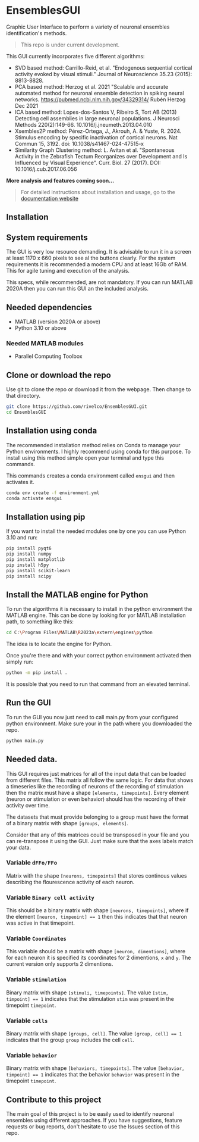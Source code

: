 # EnsemblesGUI

Graphic User Interface to perform a variety of neuronal ensembles identification's methods.

> This repo is under current development.

This GUI currently incorporates five different algorithms:

- SVD based method: Carrillo-Reid, et al. "Endogenous sequential cortical activity evoked by visual stimuli." Journal of Neuroscience 35.23 (2015): 8813-8828.
- PCA based method: Herzog et al. 2021 "Scalable and accurate automated method for neuronal ensemble detection in spiking neural networks. https://pubmed.ncbi.nlm.nih.gov/34329314/ Rubén Herzog Dec 2021
- ICA based method: Lopes-dos-Santos V, Ribeiro S, Tort AB (2013) Detecting cell assemblies in large neuronal populations. J Neurosci Methods 220(2):149-66. 10.1016/j.jneumeth.2013.04.010
- Xsembles2P method: Pérez-Ortega, J., Akrouh, A. & Yuste, R. 2024. Stimulus encoding by specific inactivation of cortical neurons. Nat Commun 15, 3192. doi: 10.1038/s41467-024-47515-x
- Similarity Graph Clustering method: L. Avitan et al. "Spontaneous Activity in the Zebrafish Tectum Reorganizes over Development and Is Influenced by Visual Experience". Curr. Biol. 27 (2017). DOI: 10.1016/j.cub.2017.06.056

**More analysis and features coming soon...**

> For detailed instructions about installation and usage, go to the [documentation website](https://rivelco.github.io/EnsemblesGUI/)

## Installation

## System requirements

The GUI is very low resource demanding. It is advisable to run it in a screen at least 1170 x 660 pixels to see al the buttons clearly. For the system requirements it is recommended a modern CPU and at least 16Gb of RAM. This for agile tuning and execution of the analysis.

This specs, while recommended, are not mandatory. If you can run MATLAB 2020A then you can run this GUI an the included analysis.

## Needed dependencies

- MATLAB (version 2020A or above)
- Python 3.10 or above

### Needed MATLAB modules
- Parallel Computing Toolbox

## Clone or download the repo

Use git to clone the repo or download it from the webpage. Then change to that directory.

```bash
git clone https://github.com/rivelco/EnsemblesGUI.git
cd EnsemblesGUI
```

## Installation using conda

The recommended installation method relies on Conda to manage your Python environments. I highly recommend using conda for this purpose. 
To install using this method simple open your terminal and type this commands.

This commands creates a conda environment called `ensgui` and then activates it.

```bash
conda env create -f environment.yml
conda activate ensgui
```

## Installation using pip

If you want to install the needed modules one by one you can use Python 3.10 and run:

```bash
pip install pyqt6
pip install numpy
pip install matplotlib
pip install h5py
pip install scikit-learn
pip install scipy
```

## Install the MATLAB engine for Python

To run the algorithms it is necessary to install in the python environment the MATLAB engine. This can be done by looking for yor MATLAB installation path, to something like this:

```bash
cd C:\Program Files\MATLAB\R2023a\extern\engines\python
``` 

The idea is to locate the engine for Python.

Once you're there and with your correct python environment activated then simply run:

```bash
python -m pip install .
```

It is possible that you need to run that command from an elevated terminal.

## Run the GUI

To run the GUI you now just need to call main.py from your configured python environment. Make sure your in the path where you downloaded the repo.

```bash
python main.py
```

## Needed data.

This GUI requires just matrices for all of the input data that can be loaded from different files. This matrix all follow the same logic. For data that shows a timeseries like the recording of neurons of the recording of stimulation then the matrix must have a shape `[elements, timepoints]`. Every element (neuron or stimulation or even behavior) should has the recording of their activity over time.

The datasets that must provide belonging to a group must have the format of a binary matrix with shape `[groups, elements]`.

Consider that any of this matrices could be transposed in your file and you can re-transpose it using the GUI. Just make sure that the axes labels match your data.

### Variable `dFFo/FFo`

Matrix with the shape `[neurons, timepoints]` that stores continous values describing the flourescence activity of each neuron.

### Variable `Binary cell activity`

This should be a binary matrix with shape `[neurons, timepoints]`, where if the element `[neuron, timpeoint] == 1` then this indicates that that neuron was active in that timepoint.

### Variable `Coordinates`

This variable should be a matrix with shape `[neuron, dimentions]`, where for each neuron it is specified its coordinates for 2 dimentions, `x` and `y`. The current version only supports 2 dimentions.

### Variable `stimulation`

Binary matrix with shape `[stimuli, timepoints]`. The value `[stim, timpoint] == 1` indicates that the stimulation `stim` was present in the timepoint `timepoint`. 

### Variable `cells`

Binary matrix with shape `[groups, cell]`. The value `[group, cell] == 1` indicates that the group `group` includes the cell `cell`.

### Variable `behavior`

Binary matrix with shape `[behaviors, timepoints]`. The value `[behavior, timpoint] == 1` indicates that the behavior `behavior` was present in the timepoint `timepoint`. 


## Contribute to this project

The main goal of this project is to be easily used to identify neuronal ensembles using different approaches. If you have suggestions, feature requests or bug reports, don't hesitate to use the Issues section of this repo.